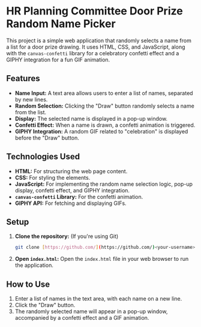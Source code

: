# HR Planning Committee Door Prize Random Name Picker

This project is a simple web application that randomly selects a name from a list for a door prize drawing. It uses HTML, CSS, and JavaScript, along with the `canvas-confetti` library for a celebratory confetti effect and a GIPHY integration for a fun GIF animation.

## Features

*   **Name Input:** A text area allows users to enter a list of names, separated by new lines.
*   **Random Selection:** Clicking the "Draw" button randomly selects a name from the list.
*   **Display:** The selected name is displayed in a pop-up window.
*   **Confetti Effect:** When a name is drawn, a confetti animation is triggered.
*   **GIPHY Integration:** A random GIF related to "celebration" is displayed before the "Draw" button.

## Technologies Used

*   **HTML:** For structuring the web page content.
*   **CSS:** For styling the elements.
*   **JavaScript:** For implementing the random name selection logic, pop-up display, confetti effect, and GIPHY integration.
*   **`canvas-confetti` Library:** For the confetti animation.
*   **GIPHY API:** For fetching and displaying GIFs.

## Setup

1.  **Clone the repository:** (If you're using Git)
    ```bash
    git clone [https://github.com/](https://github.com/)<your-username>/<your-repo-name>.git
    ```
2.  **Open `index.html`:** Open the `index.html` file in your web browser to run the application.

## How to Use

1.  Enter a list of names in the text area, with each name on a new line.
2.  Click the "Draw" button.
3.  The randomly selected name will appear in a pop-up window, accompanied by a confetti effect and a GIF animation.
